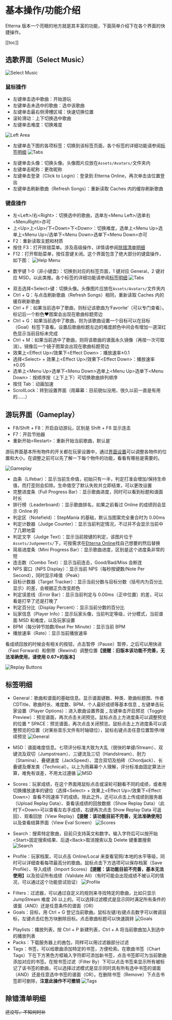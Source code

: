 # 基本操作/功能介绍

Etterna 版本一个亮眼的地方就是其丰富的功能，下面简单介绍下在各个界面的快捷操作。

[[toc]]

## 选歌界面（Select Music）

<img :src="$withBase('/zhs/ScreenSelectMusic.png')" alt="Select Music">

### 鼠标操作

- 左键单击选中歌曲：开始游玩
- 左键单击未选中的歌曲：选中该歌曲
- 左键单击最右侧滑槽区域：快速切换位置
- 滚轮滑动：上下切换选中歌曲
- 左键单击难度：切换难度

<img :src="$withBase('/zhs/ScreenSelectMusic-LeftArea.png')" alt="Left Area">

- 左键单击下图的各项标签：切换到该标签页面，各个标签的详细功能请参阅[标签明细](#标签明细)
  <img :src="$withBase('/zhs/ScreenSelectMusic-Tabs.png')" alt="Tabs">

* 左键单击头像：切换头像。头像图片应放在`Assets/Avatars/`文件夹内
* 左键单击昵称：更改昵称
* 左键单击登录（Click to Login）：登录到 Etterna Online，再次单击该位置登出
* 左键单击刷新歌曲（Refresh Songs）：重新读取 Caches 内的缓存刷新歌曲

### 键盘操作

- 左&lt;Left&gt;/右&lt;Right&gt;：切换选中的歌曲，选单左&lt;Menu Left&gt;/选单右&lt;MenuRight&gt;亦可
- 上&lt;Up&gt;上&lt;Up&gt;/下&lt;Down&gt;下&lt;Down&gt;：切换难度，选单上&lt;Menu Up&gt;选单上&lt;Menu Up&gt;/选单下&lt;Menu Down&gt;选单下&lt;Menu Down&gt;亦可
- F2：重新读取主题和材质
- 按住 F3：打开除错菜单。涉及高级操作，详情请参阅[除错清单明细](#除错清单明细)
- F12：打开帮助菜单，按任意键关闭。这个界面包含了绝大部分的键盘操作，如下图：
  <img :src="$withBase('/zhs/ScreenSelectMusic-HelpMenu.png')" alt="Help Menu">

* 数字键 1-0（非小键盘）：切换到对应的标签页面，1 键对应 General，2 键对应 MSD，以此类推。各个标签的详细功能请参阅[标签明细](#标签明细)
  <img :src="$withBase('/zhs/ScreenSelectMusic-Tabs.png')" alt="Tabs">

- 双击选择&lt;Select&gt;键：切换头像。头像图片应放在`Assets/Avatars/`文件夹内
- Ctrl + Q：与点击刷新歌曲（Refresh Songs）相同，重新读取 Caches 内的缓存刷新歌曲
- Ctrl + F：如果当前选中了歌曲，则标记该歌曲为‘Favorite’（可以专门查看）。标记后一个粉色&hearts;图案会出现在歌曲标题旁边
- Ctrl + G：如果当前选中了歌曲，则为该歌曲设置一个目标可以在目标（Goal）标签下查看。设置后歌曲标题左边的难度颜色中间会有增加一道深红色显示当前目标未完成
- Ctrl + M：如果当前选中了歌曲，则将该歌曲的谱面永久镜像（再按一次可取消）。镜像后一个镜子图案会出现在歌曲标题旁边
- 效果上&lt;Effect Up&gt;/效果下&lt;Effect Down&gt;：播放速率&plusmn;0.1
- 选择&lt;Select&gt; + 效果上&lt;Effect Up&gt;/效果下&lt;Effect Down&gt;：播放速率&plusmn;0.05
- 选单上&lt;Menu Up&gt;选单下&lt;Menu Down&gt;选单上&lt;Menu Up&gt;选单下&lt;Menu Down&gt;：按顺序按（上下上下）可切换歌曲排列顺序
- 按住 Tab：动画加速
- ScrollLock：转到设置界面（雨幕幕：目前貌似没用，很久以前一直是有用的......）

## 游玩界面（Gameplay）

- F8/Shift + F8：开启自动游玩，区别是 Shift + F8 显示连击
- F7：开启节拍器
- 重新开始&lt;Restart&gt;：重新开始当前歌曲，默认是`

游玩界面基本所有物件的开关都在玩家设置中，通过[界面设置](/settings.html#游玩界面（gameplay）)可以调整各物件的位置和大小。在调整之前可以先了解一下每个物件的功能，看看有哪些是需要的。

<img :src="$withBase('/zhs/ScreenGameplay.png')" alt="Gameplay">

- 血条（Lifebar）：显示当前生命值，初始只有一半，判定打准会增加/保持生命值，而打歪则会扣除。生命值空了默认失败并立即结束，可以更改设置
- 完整进度条（Full Progress Bar）：显示歌曲进度，同时可以看到标题和谱面时长
- 排行榜（Leaderboard）：显示歌曲排名，如果之前看过 Online 的成绩则会显示 Online 的
- 判定区（Notefield）：StepMania 的基础，默认当图案完全重合时为 0.00ms
- 判定计数器（Judge Counter）：显示当前判定情况，不过并不会显示当前中了几颗地雷
- 判定文字（Judge Text）：显示当前按键的判定，该图片位于`Assets/Judgements/`下，可按需求在[Etterna Online](https://etternaonline.com/judgements)找自己想要的然后替换
- 简易进度条（Mini Progress Bar）：显示歌曲进度，区别是这个进度条非常的短
- 连击数（Combo Text）：显示当前连击，Good/Bad/Miss 会断连
- NPS 窗口（NPS Display）：显示当前 NPS（每秒按键数/Note Per Second），同时显示峰值（Peak）
- 目标计数器（Target Tracker）：显示当前分数与目标分数（括号内为百分比显示）的差，会根据正负改变颜色
- 判定误差线（Error Bar）：显示当前判定与 0.00ms（正中位置）的差，可以看是打早了还是打晚了
- 判定百分比（Display Percent）：显示当前分数的百分比
- 玩家信息（Player Info）：显示玩家头像，当前判定等级，计分模式，当前谱面 MSD 和难度，以及玩家设置
- BPM（每分钟节拍数/Beat Per Minute）：显示当前 BPM
- 播放速率（Rate）：显示当前播放速率

看成绩回放的时候会有相关的按钮，点击暂停（Pause）暂停，之后可以用快进（Fast Forward）和倒带（Rewind）调整位置<b>【提醒：旧版本该功能不完善，无法准确使用，请使用 0.67+的版本】</b>

<img :src="$withBase('/zhs/ScreenGameplay-ReplayButtons.png')" alt="Replay Buttons">

## 标签明细

- General：歌曲和谱面的基础信息。显示谱面键数、种类、歌曲标题图、作者 CDTitle、歌曲时长、难度数、BPM、个人最好成绩等基本信息
  _ 左键单击玩家设置（Player Options）：进入歌曲设置界面
  _ 左键单击开启预览（Toggle Preview）：预览谱面，再次点击关闭预览。鼠标点击上方进度条可以调整预览的位置 \* SPACE：预览谱面，再次点击关闭预览。鼠标点击上方进度条可以调整预览的位置（对某些音乐文件有时轴错位），鼠标右键点击任意位置暂停/继续预览
  <img :src="$withBase('/zhs/ScreenSelectMusic-General.png')" alt="General">

* MSD：谱面难度信息。七项评分标准大致为大乱（很快的单键/Stream）、双键流及双切（Jumpstream）、三键流及三切（Handstream）、耐力（Stamina）、叠键速度（JackSpeed）、混合双切及拍砖（Chordjack）、长叠键及爆发类（Technical）。以上为雨幕幕个人理解，评分标准由固定算法计算，难免有误差，不用太过遵循
  <img :src="$withBase('/zhs/ScreenSelectMusic-MSD.png')" alt="MSD">

- Scores：玩家成绩，在这个界面用鼠标点击或滚轮可翻看不同的成绩，或者用切换播放速率的键位（选择&lt;Select&gt; + 效果上&lt;Effect Up&gt;/效果下&lt;Effect Down&gt;）查看不同速率下的成绩。除此之外，还可以点击上传成绩到服务器（Upload Replay Data）、查看该成绩的回放数据（Show Replay Data）（此时下&lt;Down&gt;可以查看左右手成绩，右键再次点击 Show Replay Data 可返回）、观看回放（View Replay）<b>【提醒：该功能目前不完善，无法准确使用】</b>以及查看结算界面（View Eval Screen）
  <img :src="$withBase('/zhs/ScreenSelectMusic-Scores.png')" alt="Scores">

* Search：搜索特定歌曲，目前只支持英文和数字。输入字符后可以按开始&lt;Start&gt;固定搜索结果、后退&lt;Back&gt;取消搜索以及 Delete 键重置搜索
  <img :src="$withBase('/zhs/ScreenSelectMusic-Search.png')" alt="Search">

- Profile：玩家档案，可以点击 Online/Local 来查看官网/本地的水平等级，同时可以详细查看每项最高分的歌曲。鼠标点击下方选项可以保存档案（Save Profile）、导入成绩（Import Scores）<b>【提醒：该功能目前不完善，基本无法使用】</b>以及验证所有成绩（Validate All）（有时可能会出现成绩不被认可的情况，可以通过这个功能尝试验证）
  <img :src="$withBase('/zhs/ScreenSelectMusic-Profile.png')" alt="Profile">

* Filters：过滤器，可以通过自定义的规则来寻找特定的歌曲，比如只显示 JumpStream 难度 26 以上的。可以选择过滤模式是显示同时满足所有条件的谱面（AND）还是任意条件的谱面（OR）
* Goals：目标，用 Ctrl + G 登记当前歌曲。鼠标左键/右键点击数字可以微调目标，左键点击红色方块删除目标。点击歌曲标题可以快速跳转
  <img :src="$withBase('/zhs/ScreenSelectMusic-Goals.png')" alt="Goals">

- Playlists：播放列表，按 Ctrl + P 新建列表，Ctrl + A 将当前歌曲加入到选中的播放列表
- Packs：下载服务器上的曲包，同样可以用过滤器部分过滤
- Tags：书签，可以给歌曲添加特定的书签，方便检索。在歌曲书签（Chart Tags）下在下方黑色方框输入字符即可添加新书签，点击书签即可为当前歌曲添加对应的书签。在按书签过滤（Filter By）下可以点击书签来显示所有被标记了该书签的歌曲，可以选择过滤模式是显示同时具有所有选中书签的谱面（AND）还是任意选中书签的谱面（OR）。在删除书签（Remove）下点击书签即可删除，<b>注意此操作不可撤销</b>
  <img :src="$withBase('/zhs/ScreenSelectMusic-Tags.png')" alt="Tags">

## 除错清单明细

~~还没写，不知何时补~~
